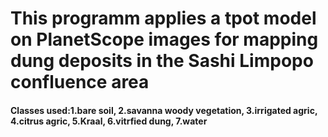 # This programm applies a tpot model on PlanetScope images for mapping dung deposits in the Sashi Limpopo confluence area
#### Classes used:1.bare soil, 2.savanna woody vegetation, 3.irrigated agric, 4.citrus agric, 5.Kraal, 6.vitrfied dung, 7.water
